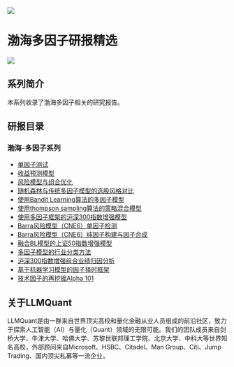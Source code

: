![](https://fastly.jsdelivr.net/gh/bucketio/img11@main/2024/10/21/1729466068183-23134fce-3131-4262-b18c-f378d71af4f6.gif)

# 渤海多因子研报精选

![](https://fastly.jsdelivr.net/gh/bucketio/img9@main/2024/10/20/1729465031968-b3c8959e-1d37-4b8a-91b1-b0b0dfe25143.png)
## 系列简介

本系列收录了渤海多因子相关的研究报告。

## 研报目录

### 渤海-多因子系列

- [单因子测试](https://asset.quant-wiki.com/pdf/%E6%B8%A4%E6%B5%B7%E5%A4%9A%E5%9B%A0%E5%AD%90%E6%A8%A1%E5%9E%8B%E7%A0%94%E7%A9%B6%E7%B3%BB%E5%88%971%EF%BC%9A%E5%8D%95%E5%9B%A0%E5%AD%90%E6%B5%8B%E8%AF%95.pdf)
- [收益预测模型](https://asset.quant-wiki.com/pdf/%E6%B8%A4%E6%B5%B7%E5%A4%9A%E5%9B%A0%E5%AD%90%E6%A8%A1%E5%9E%8B%E7%A0%94%E7%A9%B6%E7%B3%BB%E5%88%972%EF%BC%9A%E6%94%B6%E7%9B%8A%E9%A2%84%E6%B5%8B%E6%A8%A1%E5%9E%8B.pdf)
- [风险模型与组合优化](https://asset.quant-wiki.com/pdf/%E6%B8%A4%E6%B5%B7%E5%A4%9A%E5%9B%A0%E5%AD%90%E6%A8%A1%E5%9E%8B%E7%A0%94%E7%A9%B6%E7%B3%BB%E5%88%973%EF%BC%9A%E9%A3%8E%E9%99%A9%E6%A8%A1%E5%9E%8B%E4%B8%8E%E7%BB%84%E5%90%88%E4%BC%98%E5%8C%96.pdf)
- [随机森林与传统多因子模型的选股风格对比](https://asset.quant-wiki.com/pdf/%E6%B8%A4%E6%B5%B7%E5%A4%9A%E5%9B%A0%E5%AD%90%E6%A8%A1%E5%9E%8B%E7%A0%94%E7%A9%B6%E7%B3%BB%E5%88%974%EF%BC%9A%E9%9A%8F%E6%9C%BA%E6%A3%AE%E6%9E%97%E4%B8%8E%E4%BC%A0%E7%BB%9F%E5%A4%9A%E5%9B%A0%E5%AD%90%E6%A8%A1%E5%9E%8B%E7%9A%84%E9%80%89%E8%82%A1%E9%A3%8E%E6%A0%BC%E5%AF%B9%E6%AF%94.pdf)
- [使用Bandit Learning算法的多因子模型](https://asset.quant-wiki.com/pdf/%E6%B8%A4%E6%B5%B7%E5%A4%9A%E5%9B%A0%E5%AD%90%E6%A8%A1%E5%9E%8B%E7%A0%94%E7%A9%B6%E7%B3%BB%E5%88%975%EF%BC%9A%E4%BD%BF%E7%94%A8Bandit%20Learning%E7%AE%97%E6%B3%95%E7%9A%84%E5%A4%9A%E5%9B%A0%E5%AD%90%E6%A8%A1%E5%9E%8B.pdf)
- [使用thompson sampling算法的策略混合模型](https://asset.quant-wiki.com/pdf/%E6%B8%A4%E6%B5%B7%E5%A4%9A%E5%9B%A0%E5%AD%90%E6%A8%A1%E5%9E%8B%E7%A0%94%E7%A9%B6%E7%B3%BB%E5%88%976%EF%BC%9A%E4%BD%BF%E7%94%A8thompson%20sampling%E7%AE%97%E6%B3%95%E7%9A%84%E7%AD%96%E7%95%A5%E6%B7%B7%E5%90%88%E6%A8%A1%E5%9E%8B.pdf)
- [使用多因子框架的沪深300指数增强模型](https://asset.quant-wiki.com/pdf/%E6%B8%A4%E6%B5%B7%E5%A4%9A%E5%9B%A0%E5%AD%90%E6%A8%A1%E5%9E%8B%E7%A0%94%E7%A9%B6%E7%B3%BB%E5%88%977%EF%BC%9A%E4%BD%BF%E7%94%A8%E5%A4%9A%E5%9B%A0%E5%AD%90%E6%A1%86%E6%9E%B6%E7%9A%84%E6%B2%AA%E6%B7%B1300%E6%8C%87%E6%95%B0%E5%A2%9E%E5%BC%BA%E6%A8%A1%E5%9E%8B.pdf)
- [Barra风险模型（CNE6）单因子检测](https://asset.quant-wiki.com/pdf/%E6%B8%A4%E6%B5%B7%E5%A4%9A%E5%9B%A0%E5%AD%90%E6%A8%A1%E5%9E%8B%E7%A0%94%E7%A9%B6%E7%B3%BB%E5%88%978%EF%BC%9ABarra%E9%A3%8E%E9%99%A9%E6%A8%A1%E5%9E%8B%EF%BC%88CNE6%EF%BC%89%E5%8D%95%E5%9B%A0%E5%AD%90%E6%A3%80%E6%B5%8B.pdf)
- [Barra风险模型（CNE6）纯因子构建与因子合成](https://asset.quant-wiki.com/pdf/%E6%B8%A4%E6%B5%B7%E5%A4%9A%E5%9B%A0%E5%AD%90%E6%A8%A1%E5%9E%8B%E7%A0%94%E7%A9%B6%E7%B3%BB%E5%88%979%EF%BC%9ABarra%E9%A3%8E%E9%99%A9%E6%A8%A1%E5%9E%8B%EF%BC%88CNE6%EF%BC%89%E7%BA%AF%E5%9B%A0%E5%AD%90%E6%9E%84%E5%BB%BA%E4%B8%8E%E5%9B%A0%E5%AD%90%E5%90%88%E6%88%90.pdf)
- [融合BL模型的上证50指数增强模型](https://asset.quant-wiki.com/pdf/%E6%B8%A4%E6%B5%B7%E5%A4%9A%E5%9B%A0%E5%AD%90%E6%A8%A1%E5%9E%8B%E7%A0%94%E7%A9%B6%E7%B3%BB%E5%88%9710%EF%BC%9A%E8%9E%8D%E5%90%88BL%E6%A8%A1%E5%9E%8B%E7%9A%84%E4%B8%8A%E8%AF%8150%E6%8C%87%E6%95%B0%E5%A2%9E%E5%BC%BA%E6%A8%A1%E5%9E%8B.pdf)
- [多因子模型的行业分类方法](https://asset.quant-wiki.com/pdf/%E6%B8%A4%E6%B5%B7%E5%A4%9A%E5%9B%A0%E5%AD%90%E6%A8%A1%E5%9E%8B%E7%A0%94%E7%A9%B6%E7%B3%BB%E5%88%9711%EF%BC%9A%E5%A4%9A%E5%9B%A0%E5%AD%90%E6%A8%A1%E5%9E%8B%E7%9A%84%E8%A1%8C%E4%B8%9A%E5%88%86%E7%B1%BB%E6%96%B9%E6%B3%95.pdf)
- [沪深300指数增强组合业绩归因分析](https://asset.quant-wiki.com/pdf/%E6%B8%A4%E6%B5%B7%E5%A4%9A%E5%9B%A0%E5%AD%90%E6%A8%A1%E5%9E%8B%E7%A0%94%E7%A9%B6%E7%B3%BB%E5%88%9712%EF%BC%9A%E6%B2%AA%E6%B7%B1300%E6%8C%87%E6%95%B0%E5%A2%9E%E5%BC%BA%E7%BB%84%E5%90%88%E4%B8%9A%E7%BB%A9%E5%BD%92%E5%9B%A0%E5%88%86%E6%9E%90.pdf)
- [基于机器学习模型的因子择时框架](https://asset.quant-wiki.com/pdf/%E6%B8%A4%E6%B5%B7%E5%A4%9A%E5%9B%A0%E5%AD%90%E6%A8%A1%E5%9E%8B%E7%A0%94%E7%A9%B6%E7%B3%BB%E5%88%9713%EF%BC%9A%E5%9F%BA%E4%BA%8E%E6%9C%BA%E5%99%A8%E5%AD%A6%E4%B9%A0%E6%A8%A1%E5%9E%8B%E7%9A%84%E5%9B%A0%E5%AD%90%E6%8B%A9%E6%97%B6%E6%A1%86%E6%9E%B6.pdf)
- [技术因子的再挖掘Alpha 101](https://asset.quant-wiki.com/pdf/%E6%B8%A4%E6%B5%B7%E5%A4%9A%E5%9B%A0%E5%AD%90%E6%A8%A1%E5%9E%8B%E7%A0%94%E7%A9%B6%E7%B3%BB%E5%88%9714%EF%BC%9A%E6%8A%80%E6%9C%AF%E5%9B%A0%E5%AD%90%E7%9A%84%E5%86%8D%E6%8C%96%E6%8E%98Alpha%20101.pdf)

## 关于LLMQuant

LLMQuant是由一群来自世界顶尖高校和量化金融从业人员组成的前沿社区，致力于探索人工智能（AI）与量化（Quant）领域的无限可能。我们的团队成员来自剑桥大学、牛津大学、哈佛大学、苏黎世联邦理工学院、北京大学、中科大等世界知名高校，外部顾问来自Microsoft、HSBC、Citadel、Man Group、Citi、Jump Trading、国内顶尖私募等一流企业。
